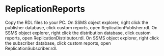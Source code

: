 # ReplicationReports
Copy the RDL files to your PC. 
On SSMS object explorer, right click the publisher database, click custom reports, open ReplicationPublisher.rdl. 
On SSMS object explorer, right click the distribution database, click custom reports, open ReplicationDistributor.rdl. 
On SSMS object explorer, right click the subscriber database, click custom reports, open ReplicationSubscriber.rdl. 

